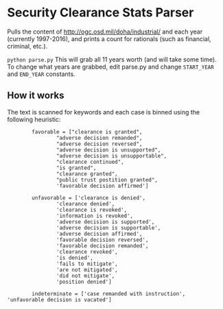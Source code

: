 # Security Clearance Stats Parser

Pulls the content of http://ogc.osd.mil/doha/industrial/ and each year (currently 1997-2016), and prints a count for rationals (such as financial, criminal, etc.).

```python parse.py```
This will grab all 11 years worth (and will take some time).  To change what years are grabbed, edit parse.py and change `START_YEAR` and `END_YEAR` constants.

## How it works
The text is scanned for keywords and each case is binned using the following heuristic:
```
        favorable = ["clearance is granted",
                "adverse decision remanded",
                "adverse decision reversed",
                "adverse decision is unsupported",
                "adverse decision is unsupportable",
                "clearance continued",
                "is granted",
                "clearance granted",
                "public trust postition granted",
                'favorable decision affirmed']

        unfavorable = ['clearance is denied',
                'clearance denied',
                'clearance is revoked',
                'information is revoked',
                'adverse decision is supported',
                'adverse decision is supportable',
                'adverse decision affirmed',
                'favorable decision reversed',
                'favorable decision remanded',
                'clearance revoked',
                'is denied',
                'fails to mitigate',
                'are not mitigated',
                'did not mitigate',
                'position denied']

        indeterminate = ['case remanded with instruction', 'unfavorable decision is vacated']
```
